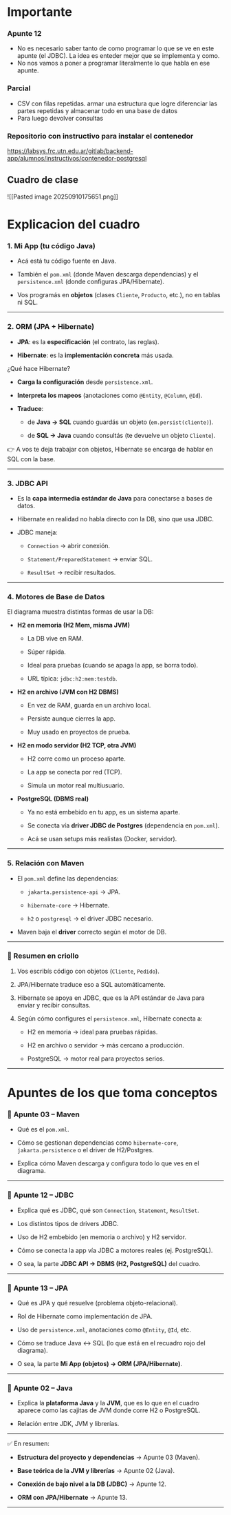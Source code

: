 # Importante

### Apunte 12 
- No es necesario saber tanto de como programar lo que se ve en este apunte (el JDBC). La idea es enteder mejor que se implementa y como.
- No nos vamos a poner a programar literalmente lo que habla en ese apunte.

### Parcial
- CSV con filas repetidas. armar una estructura que logre diferenciar las partes repetidas y almacenar todo en una base de datos
- Para luego devolver consultas

### Repositorio con instructivo para instalar el contenedor

https://labsys.frc.utn.edu.ar/gitlab/backend-app/alumnos/instructivos/contenedor-postgresql

## Cuadro de clase
![[Pasted image 20250910175651.png]]

# Explicacion del cuadro

### 1. **Mi App (tu código Java)**

- Acá está tu código fuente en Java.
    
- También el `pom.xml` (donde Maven descarga dependencias) y el `persistence.xml` (donde configuras JPA/Hibernate).
    
- Vos programás en **objetos** (clases `Cliente`, `Producto`, etc.), no en tablas ni SQL.
    

---

### 2. **ORM (JPA + Hibernate)**

- **JPA**: es la **especificación** (el contrato, las reglas).
    
- **Hibernate**: es la **implementación concreta** más usada.
    

¿Qué hace Hibernate?

- **Carga la configuración** desde `persistence.xml`.
    
- **Interpreta los mapeos** (anotaciones como `@Entity`, `@Column`, `@Id`).
    
- **Traduce**:
    
    - de **Java → SQL** cuando guardás un objeto (`em.persist(cliente)`).
        
    - de **SQL → Java** cuando consultás (te devuelve un objeto `Cliente`).
        

👉 A vos te deja trabajar con objetos, Hibernate se encarga de hablar en SQL con la base.

---

### 3. **JDBC API**

- Es la **capa intermedia estándar de Java** para conectarse a bases de datos.
    
- Hibernate en realidad no habla directo con la DB, sino que usa JDBC.
    
- JDBC maneja:
    
    - `Connection` → abrir conexión.
        
    - `Statement/PreparedStatement` → enviar SQL.
        
    - `ResultSet` → recibir resultados.
        

---

### 4. **Motores de Base de Datos**

El diagrama muestra distintas formas de usar la DB:

- **H2 en memoria (H2 Mem, misma JVM)**
    
    - La DB vive en RAM.
        
    - Súper rápida.
        
    - Ideal para pruebas (cuando se apaga la app, se borra todo).
        
    - URL típica: `jdbc:h2:mem:testdb`.
        
- **H2 en archivo (JVM con H2 DBMS)**
    
    - En vez de RAM, guarda en un archivo local.
        
    - Persiste aunque cierres la app.
        
    - Muy usado en proyectos de prueba.
        
- **H2 en modo servidor (H2 TCP, otra JVM)**
    
    - H2 corre como un proceso aparte.
        
    - La app se conecta por red (TCP).
        
    - Simula un motor real multiusuario.
        
- **PostgreSQL (DBMS real)**
    
    - Ya no está embebido en tu app, es un sistema aparte.
        
    - Se conecta vía **driver JDBC de Postgres** (dependencia en `pom.xml`).
        
    - Acá se usan setups más realistas (Docker, servidor).
        

---

### 5. **Relación con Maven**

- El `pom.xml` define las dependencias:
    
    - `jakarta.persistence-api` → JPA.
        
    - `hibernate-core` → Hibernate.
        
    - `h2` o `postgresql` → el driver JDBC necesario.
        
- Maven baja el **driver** correcto según el motor de DB.
    

---

### 📌 Resumen en criollo

1. Vos escribís código con objetos (`Cliente`, `Pedido`).
    
2. JPA/Hibernate traduce eso a SQL automáticamente.
    
3. Hibernate se apoya en JDBC, que es la API estándar de Java para enviar y recibir consultas.
    
4. Según cómo configures el `persistence.xml`, Hibernate conecta a:
    
    - H2 en memoria → ideal para pruebas rápidas.
        
    - H2 en archivo o servidor → más cercano a producción.
        
    - PostgreSQL → motor real para proyectos serios.
        

---

# Apuntes de los que toma conceptos
### 🔹 **Apunte 03 – Maven**

- Qué es el `pom.xml`.
    
- Cómo se gestionan dependencias como `hibernate-core`, `jakarta.persistence` o el driver de H2/Postgres.
    
- Explica cómo Maven descarga y configura todo lo que ves en el diagrama.
    

---

### 🔹 **Apunte 12 – JDBC**

- Explica qué es JDBC, qué son `Connection`, `Statement`, `ResultSet`.
    
- Los distintos tipos de drivers JDBC.
    
- Uso de H2 embebido (en memoria o archivo) y H2 servidor.
    
- Cómo se conecta la app vía JDBC a motores reales (ej. PostgreSQL).
    
- O sea, la parte **JDBC API → DBMS (H2, PostgreSQL)** del cuadro.
    

---

### 🔹 **Apunte 13 – JPA**

- Qué es JPA y qué resuelve (problema objeto-relacional).
    
- Rol de Hibernate como implementación de JPA.
    
- Uso de `persistence.xml`, anotaciones como `@Entity`, `@Id`, etc.
    
- Cómo se traduce Java ↔ SQL (lo que está en el recuadro rojo del diagrama).
    
- O sea, la parte **Mi App (objetos) → ORM (JPA/Hibernate)**.
    

---

### 🔹 **Apunte 02 – Java**

- Explica la **plataforma Java** y la **JVM**, que es lo que en el cuadro aparece como las cajitas de JVM donde corre H2 o PostgreSQL.
    
- Relación entre JDK, JVM y librerías.
    

---

✅ En resumen:

- **Estructura del proyecto y dependencias** → Apunte 03 (Maven).
    
- **Base teórica de la JVM y librerías** → Apunte 02 (Java).
    
- **Conexión de bajo nivel a la DB (JDBC)** → Apunte 12.
    
- **ORM con JPA/Hibernate** → Apunte 13.
    

---

